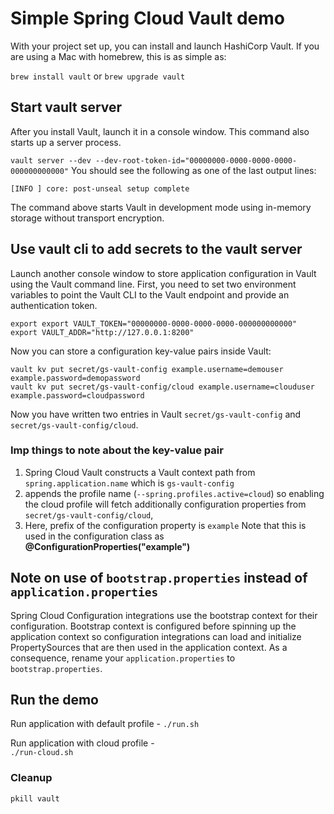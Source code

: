 # Simple Spring Cloud Vault demo

With your project set up, you can install and launch HashiCorp Vault.
If you are using a Mac with homebrew, this is as simple as:

`brew install vault` or `brew upgrade vault`

## Start vault server

After you install Vault, launch it in a console window. 
This command also starts up a server process.

`vault server --dev --dev-root-token-id="00000000-0000-0000-0000-000000000000"`
You should see the following as one of the last output lines:

`[INFO ] core: post-unseal setup complete`

The command above starts Vault in development mode using in-memory storage without 
transport encryption.

## Use vault cli to add secrets to the vault server

Launch another console window to store application configuration in Vault 
using the Vault command line.
First, you need to set two environment variables to point the 
Vault CLI to the Vault endpoint and provide an authentication token.

```shell script
export export VAULT_TOKEN="00000000-0000-0000-0000-000000000000"
export VAULT_ADDR="http://127.0.0.1:8200"
```
Now you can store a configuration key-value pairs inside Vault:

```shell script
vault kv put secret/gs-vault-config example.username=demouser example.password=demopassword
vault kv put secret/gs-vault-config/cloud example.username=clouduser example.password=cloudpassword
```

Now you have written two entries in Vault `secret/gs-vault-config` and `secret/gs-vault-config/cloud`.

### Imp things to note about the key-value pair 
1. Spring Cloud Vault constructs a Vault context path from `spring.application.name` 
   which is `gs-vault-config`
2. appends the profile name (`--spring.profiles.active=cloud`) so enabling the 
   cloud profile will fetch additionally configuration properties from 
   `secret/gs-vault-config/cloud`, 
3. Here, prefix of the configuration property is `example`
Note that this is used in the configuration class as **@ConfigurationProperties("example")**

## Note on use of `bootstrap.properties` instead of `application.properties`
Spring Cloud Configuration integrations use the bootstrap context for their configuration. 
Bootstrap context is configured before spinning up the application context so configuration 
integrations can load and initialize PropertySources that are then used in the application 
context.
As a consequence, rename your `application.properties` to `bootstrap.properties`.

## Run the demo
Run application with default profile -
`./run.sh`

Run application with cloud profile -  
`./run-cloud.sh`

### Cleanup
`pkill vault`